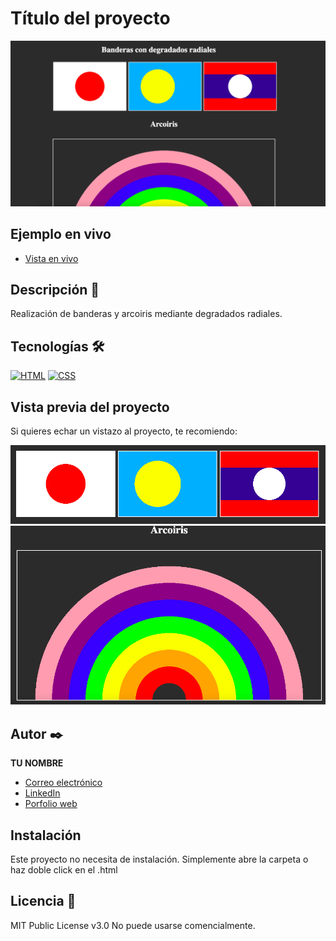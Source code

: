# Título del proyecto

![Imagen del proyecto](https://raw.githubusercontent.com/eugeniavalls/banderas-radiales/main/assets/screenshots/Captura%20de%20pantalla%202023-05-06%20a%20las%2011.50.49.png)

## Ejemplo en vivo

- [Vista en vivo](https://eugeniavalls.github.io/banderas-radiales/)


## Descripción 📑

Realización de banderas y arcoiris mediante degradados radiales. 

## Tecnologías 🛠

<!-- Iconos sacados de: https://github.com/hendrasob/badges/blob/master/README.md y https://github.com/alexandresanlim/Badges4-README.md-Profile -->

[![HTML](https://img.shields.io/badge/HTML5-E34F26?style=for-the-badge&logo=html5&logoColor=white)](https://es.wikipedia.org/wiki/HTML5)
[![CSS](https://img.shields.io/badge/CSS3-1572B6?style=for-the-badge&logo=css3&logoColor=white)](https://es.wikipedia.org/wiki/CSS)

## Vista previa del proyecto

Si quieres echar un vistazo al proyecto, te recomiendo:

![Captura del proyecto](https://raw.githubusercontent.com/eugeniavalls/banderas-radiales/main/assets/screenshots/Captura%20de%20pantalla%202023-05-06%20a%20las%2011.50.58.png)
![Captura del proyecto](https://raw.githubusercontent.com/eugeniavalls/banderas-radiales/main/assets/screenshots/Captura%20de%20pantalla%202023-05-06%20a%20las%2011.51.06.png)


## Autor ✒️

**TU NOMBRE**

- [Correo electrónico](e.vallsalfaro@gmail.com)
- [LinkedIn](https://www.linkedin.com/in/eugenia-valls-alfaro-540b1a20a)
- [Porfolio web](https://tu-dominio.com/)

## Instalación

Este proyecto no necesita de instalación. Simplemente abre la carpeta o haz doble click en el .html

## Licencia 📄

MIT Public License v3.0
No puede usarse comencialmente.
